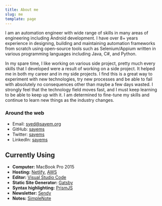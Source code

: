```yaml
---
title: About me
slug: me
template: page
---
```


I am an automation engineer with wide range of skills in many areas of engineering including Android development. I have over 8+ years experience in designing, building and maintaining automation frameworks from scratch using open-source tools such as Selenium/Appium written in various programming languages including Java, C#, and Python.

In my spare time, I like working on various side project, pretty much every skills that I developed were a result of working on a side project. It helped me in both my career and in my side projects. I find this is a great way to experiment with new technologies, try new processes and be able to fail with absolutely no consequences other than maybe a few days wasted. I strongly feel that the technology field moves fast, and I must keep learning to be able to keep up with it. I am determined to fine-tune my skills and continue to learn new things as the industry changes.


### Around the web

- Email: [syed@sayem.org](mailto:syed@sayem.org)
- GitHub: [sayems](https://github.com/sayems)
- Twitter: [sayems](https://twitter.com/sayems)
- LinkedIn: [sayems](https://linkedin.com/in/sayems)

## Currently Using

- **Computer:** MacBook Pro 2015
- **Hosting:** [Netlify](https://netlify.com), [AWS](https://aws.amazon.com)
- **Editor:** [Visual Studio Code](https://code.visualstudio.com/)
- **Static Site Generator:** [Gatsby](https://gatsbyjs.org)
- **Syntax highlighting:** [PrismJS](http://prismjs.com/)
- **Newsletter:** [Sendy](https://sendy.co)
- **Notes:** [SimpleNote](https://simplenote.com/)
